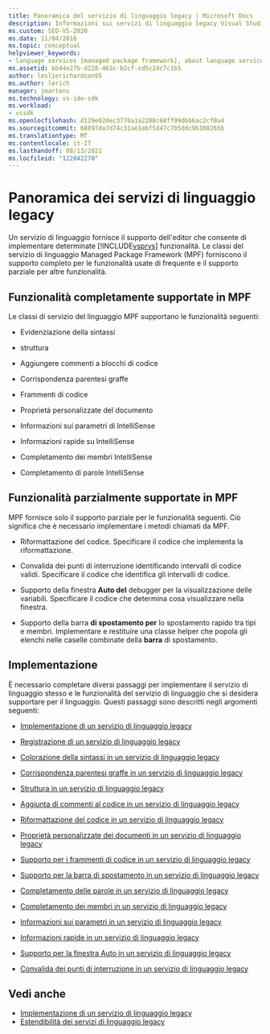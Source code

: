 ```yaml
---
title: Panoramica del servizio di linguaggio legacy | Microsoft Docs
description: Informazioni sui servizi di linguaggio legacy Visual Studio e sulle funzionalità supportate dalle classi del servizio di linguaggio MPF (Managed Package Framework).
ms.custom: SEO-VS-2020
ms.date: 11/04/2016
ms.topic: conceptual
helpviewer_keywords:
- language services [managed package framework], about language services
ms.assetid: bb44e27b-d228-463c-b2cf-cd5c24c7c1b5
author: leslierichardson95
ms.author: lerich
manager: jmartens
ms.technology: vs-ide-sdk
ms.workload:
- vssdk
ms.openlocfilehash: d129e02dec3770a1a2288c68ff99d6b6ac2cf0a4
ms.sourcegitcommit: 68897da7d74c31ae1ebf5d47c7b5ddc9b108265b
ms.translationtype: MT
ms.contentlocale: it-IT
ms.lasthandoff: 08/13/2021
ms.locfileid: "122042270"
---
```

# <a name="legacy-language-service-overview"></a>Panoramica dei servizi di linguaggio legacy
Un servizio di linguaggio fornisce il supporto dell'editor che consente di implementare determinate [!INCLUDE[vsprvs](../../code-quality/includes/vsprvs_md.md)] funzionalità. Le classi del servizio di linguaggio Managed Package Framework (MPF) forniscono il supporto completo per le funzionalità usate di frequente e il supporto parziale per altre funzionalità.

## <a name="fully-supported-features-in-the-mpf"></a>Funzionalità completamente supportate in MPF
 Le classi di servizio del linguaggio MPF supportano le funzionalità seguenti:

- Evidenziazione della sintassi

- struttura

- Aggiungere commenti a blocchi di codice

- Corrispondenza parentesi graffe

- Frammenti di codice

- Proprietà personalizzate del documento

- Informazioni sui parametri di IntelliSense

- Informazioni rapide su IntelliSense

- Completamento dei membri IntelliSense

- Completamento di parole IntelliSense

## <a name="partially-supported-features-in-the-mpf"></a>Funzionalità parzialmente supportate in MPF
 MPF fornisce solo il supporto parziale per le funzionalità seguenti. Ciò significa che è necessario implementare i metodi chiamati da MPF.

- Riformattazione del codice. Specificare il codice che implementa la riformattazione.

- Convalida dei punti di interruzione identificando intervalli di codice validi. Specificare il codice che identifica gli intervalli di codice.

- Supporto della finestra **Auto del** debugger per la visualizzazione delle variabili. Specificare il codice che determina cosa visualizzare nella finestra.

- Supporto della barra **di spostamento per** lo spostamento rapido tra tipi e membri. Implementare e restituire una classe helper che popola gli elenchi nelle caselle combinate della **barra** di spostamento.

## <a name="implementation"></a>Implementazione
 È necessario completare diversi passaggi per implementare il servizio di linguaggio stesso e le funzionalità del servizio di linguaggio che si desidera supportare per il linguaggio. Questi passaggi sono descritti negli argomenti seguenti:

- [Implementazione di un servizio di linguaggio legacy](../../extensibility/internals/implementing-a-legacy-language-service2.md)

- [Registrazione di un servizio di linguaggio legacy](../../extensibility/internals/registering-a-legacy-language-service1.md)

- [Colorazione della sintassi in un servizio di linguaggio legacy](../../extensibility/internals/syntax-colorizing-in-a-legacy-language-service.md)

- [Corrispondenza parentesi graffe in un servizio di linguaggio legacy](../../extensibility/internals/brace-matching-in-a-legacy-language-service.md)

- [Struttura in un servizio di linguaggio legacy](../../extensibility/internals/outlining-in-a-legacy-language-service.md)

- [Aggiunta di commenti al codice in un servizio di linguaggio legacy](../../extensibility/internals/commenting-code-in-a-legacy-language-service.md)

- [Riformattazione del codice in un servizio di linguaggio legacy](../../extensibility/internals/reformatting-code-in-a-legacy-language-service.md)

- [Proprietà personalizzate dei documenti in un servizio di linguaggio legacy](../../extensibility/internals/custom-document-properties-in-a-legacy-language-service.md)

- [Supporto per i frammenti di codice in un servizio di linguaggio legacy](../../extensibility/internals/support-for-code-snippets-in-a-legacy-language-service.md)

- [Supporto per la barra di spostamento in un servizio di linguaggio legacy](../../extensibility/internals/support-for-the-navigation-bar-in-a-legacy-language-service.md)

- [Completamento delle parole in un servizio di linguaggio legacy](../../extensibility/internals/word-completion-in-a-legacy-language-service.md)

- [Completamento dei membri in un servizio di linguaggio legacy](../../extensibility/internals/member-completion-in-a-legacy-language-service.md)

- [Informazioni sui parametri in un servizio di linguaggio legacy](../../extensibility/internals/parameter-info-in-a-legacy-language-service2.md)

- [Informazioni rapide in un servizio di linguaggio legacy](../../extensibility/internals/quick-info-in-a-legacy-language-service.md)

- [Supporto per la finestra Auto in un servizio di linguaggio legacy](../../extensibility/internals/support-for-the-autos-window-in-a-legacy-language-service.md)

- [Convalida dei punti di interruzione in un servizio di linguaggio legacy](../../extensibility/internals/validating-breakpoints-in-a-legacy-language-service.md)

## <a name="see-also"></a>Vedi anche
- [Implementazione di un servizio di linguaggio legacy](../../extensibility/internals/implementing-a-legacy-language-service1.md)
- [Estendibilità dei servizi di linguaggio legacy](../../extensibility/internals/legacy-language-service-extensibility.md)
